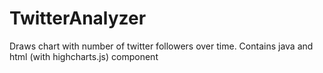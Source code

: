 # TwitterAnalyzer
Draws chart with number of twitter followers over time. Contains java and html (with highcharts.js) component
